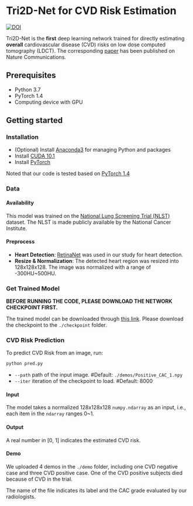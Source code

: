 # Tri2D-Net for CVD Risk Estimation

[![DOI](https://zenodo.org/badge/256093026.svg)](https://zenodo.org/badge/latestdoi/256093026)

Tri2D-Net is the **first** deep learning network trained for directly estimating **overall** cardiovascular disease (CVD) risks on low dose computed tomography (LDCT). The corresponding [paper](https://www.nature.com/articles/s41467-021-23235-4) has been published on Nature Communications.

## Prerequisites

- Python 3.7
- PyTorch 1.4
- Computing device with GPU


## Getting started
### Installation

- (Optional) Install [Anaconda3](https://www.anaconda.com/download/) for managing Python and packages
- Install [CUDA 10.1](https://developer.nvidia.com/cuda-10.1-download-archive-base)
- Install [PyTorch](http://pytorch.org/)

Noted that our code is tested based on [PyTorch 1.4](https://pytorch.org/get-started/previous-versions/)

### Data 
#### Availability
This model was trained on the [National Lung Screening Trial (NLST)](https://biometry.nci.nih.gov/cdas/learn/nlst/images/) dataset. The NLST is made publicly available by the National Cancer Institute.

#### Preprocess
- **Heart Detection**: [RetinaNet](https://github.com/yhenon/pytorch-retinanet) was used in our study for heart detection.
- **Resize & Normalization**: The detected heart region was resized into 128x128x128. The image was normalized with a range of -300HU~500HU.

### Get Trained Model

**BEFORE RUNNING THE CODE, PLEASE DOWNLOAD THE NETWORK CHECKPOINT FIRST.**

The trained model can be downloaded through [this link](https://1drv.ms/u/s!AurT2TsSKdxQvz1aHvmxTlkDNkTz?e=8rCnJl). Please download the checkpoint to the `./checkpoint` folder.


### CVD Risk Prediction

To predict CVD Risk from an image, run:
```bash
python pred.py
```
- `--path` path of the input image. #Default: `./demos/Positive_CAC_1.npy`
- `--iter` iteration of the checkpoint to load. #Default: 8000

#### Input

The model takes a normalized 128x128x128 `numpy.ndarray` as an input, i.e., each item in the `ndarray` ranges 0~1.

#### Output

A real number in \[0, 1\] indicates the estimated CVD risk.

#### Demo

We uploaded 4 demos in the `./demo` folder, including one CVD negative case and three CVD positive case. One of the CVD positive subjects died because of CVD in the trial. 

The name of the file indicates its label and the CAC grade evaluated by our radiologists.
